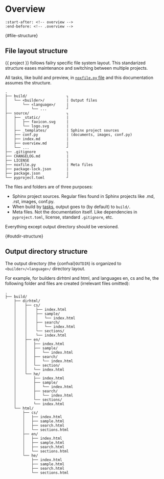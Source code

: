 # Overview

```{include} ../../README.md
:start-after: <!-- overview -->
:end-before: <!-- .overview -->
```

{#file-structure}

## File layout structure

{{ project }} follows failry specific file system layout. This standarized structure eases maintenance and switching between multiple projects.

All tasks, like build and preview, in [`noxfile.py` file](#nox-tasks) and this documentation assumes the structure.

```
.
├── build/                  ┐
│   └── <builder>/          | Output files
│       └── <language>/     |
│           └── ...         ┘
├── source/                 ┐
│   ├── _static/            |
│   │   ├── favicon.svg     |
│   │   └── logo.svg        |
│   ├── _templates/         | Sphinx project sources
│   ├── conf.py             | (documents, images, conf.py)
│   ├── index.md            |
│   ├── overview.md         |
│   └── ...                 ┘
├── .gitignore              ┐
├── CHANGELOG.md            |
├── LICENSE                 |
├── noxfile.py              | Meta files
├── package-lock.json       |
├── package.json            |
└── pyproject.toml          ┘
```

The files and folders are of three purposes:

- Sphinx project sources. Regular files found in Sphinx projects like .md, .rst, images, conf.py.
- When build by [tasks](#nox-tasks), output goes to (by default) to `build/`.
- Meta files. Not the documentation itself. Like dependencies in `pyproject.toml`, license, standard `.gitignore`, etc.

Everything except output directory should be versioned.

{#outdir-structure}

## Output directory structure

The output directory (the {confval}`OUTDIR`) is organized to `<builder>/<language>/` directory layout.

For example, for builders dirhtml and html, and languages en, cs and he, the following folder and files are created (irrelevant files omitted):

```
.
├── build/
    ├── dirhtml/
    │    ├── cs/
    │    │    ├── index.html
    │    │    ├── sample/
    │    │    │   └── index.html
    │    │    ├── search/
    │    │    │   └── index.html
    │    │    └── sections/
    │    │    └── index.html
    │    ├── en/
    │    │   ├── index.html
    │    │   ├── sample/
    │    │   │   └── index.html
    │    │   ├── search/
    │    │   │   └── index.html
    │    │   └── section/
    │    │   └── index.html
    │    └── he/
    │        ├── index.html
    │        ├── sample/
    │        │   └── index.html
    │        ├── search/
    │        │   └── index.html
    │        └── sections/
    │        └── index.html
    └── html/
        ├── cs/
        │   ├── index.html
        │   ├── sample.html
        │   ├── search.html
        │   └── sections.html
        ├── en/
        │   ├── index.html
        │   ├── sample.html
        │   ├── search.html
        │   └── sections.html
        └── he/
            ├── index.html
            ├── sample.html
            ├── search.html
            └── sections.html
```

